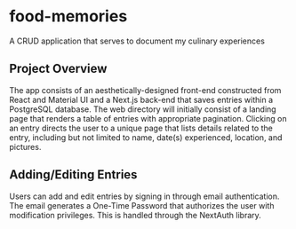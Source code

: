 # food-memories

A CRUD application that serves to document my culinary experiences

## Project Overview

The app consists of an aesthetically-designed front-end constructed from React and Material UI and a Next.js back-end that saves entries within a PostgreSQL database. The web directory will initially consist of a landing page that renders a table of entries with appropriate pagination. Clicking on an entry directs the user to a unique page that lists details related to the entry, including but not limited to name, date(s) experienced, location, and pictures.

## Adding/Editing Entries

Users can add and edit entries by signing in through email authentication. The email generates a One-Time Password that authorizes the user with modification privileges. This is handled through the NextAuth library.
